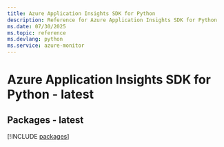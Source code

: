 ```yaml
---
title: Azure Application Insights SDK for Python
description: Reference for Azure Application Insights SDK for Python
ms.date: 07/30/2025
ms.topic: reference
ms.devlang: python
ms.service: azure-monitor
---
```

# Azure Application Insights SDK for Python - latest
## Packages - latest
[!INCLUDE [packages](application-insights-index.md)]